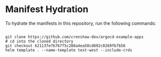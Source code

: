
# Manifest Hydration

To hydrate the manifests in this repository, run the following commands:

```shell

git clone https://github.com/crenshaw-dev/argocd-example-apps
# cd into the cloned directory
git checkout 621137e7b767f5c288a4ea58cd692c0269fb7b56
helm template . --name-template test-west --include-crds
```